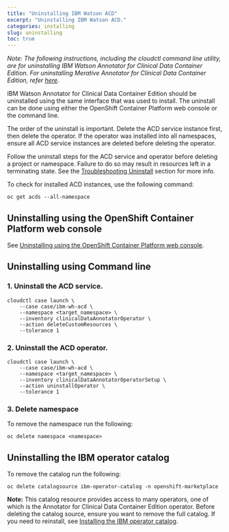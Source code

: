 ```yaml
---
title: "Uninstalling IBM Watson ACD"
excerpt: "Uninstalling IBM Watson ACD."
categories: installing
slug: uninstalling
toc: true
---
```

_Note: The following instructions, including the cloudctl command line utility, are for uninstalling IBM Watson Annotator for Clinical Data Container Edition.  For uninstalling Merative Annotator for Clinical Data Container Edition, refer [here](/installing/uninstalling/)._

IBM Watson Annotator for Clinical Data Container Edition should be uninstalled using the same interface that was used to install. The uninstall can be done using either the OpenShift Container Platform web console or the command line.

The order of the uninstall is important. Delete the ACD service instance first, then delete the operator. If the operator was installed into all namespaces, ensure all ACD service instances are deleted before deleting the operator.

Follow the uninstall steps for the ACD service and operator before deleting a project or namespace. Failure to do so may result in resources left in a terminating state. See the [Troubleshooting Uninstall](/troubleshooting/troubleshooting-uninstall/) section for more info.

To check for installed ACD instances, use the following command:

```
oc get acds --all-namespace
```

## Uninstalling using the OpenShift Container Platform web console

See [Uninstalling using the OpenShift Container Platform web console](http://localhost:8000/installing/uninstalling/#uninstalling-using-the-openshift-container-platform-web-console).

## Uninstalling using Command line

### 1. Uninstall the ACD service.

```
cloudctl case launch \
    --case case/ibm-wh-acd \
    --namespace <target_namespace> \
    --inventory clinicalDataAnnotatorOperator \
    --action deleteCustomResources \
    --tolerance 1
```

### 2. Uninstall the ACD operator.

```
cloudctl case launch \
    --case case/ibm-wh-acd \
    --namespace <target_namespace> \
    --inventory clinicalDataAnnotatorOperatorSetup \
    --action uninstallOperator \
    --tolerance 1
```

### 3. Delete namespace

To remove the namespace run the following:

```
oc delete namespace <namespace>
```

## Uninstalling the IBM operator catalog

To remove the catalog run the following:

```
oc delete catalogsource ibm-operator-catalog -n openshift-marketplace
```

**Note:** This catalog resource provides access to many operators, one of which is the Annotator for Clinical Data Container Edition operator. Before deleting the catalog source, ensure you want to remove the full catalog. If you need to reinstall, see [Installing the IBM operator catalog](/installing/installing/#installing-the-ibm-operator-catalog).
